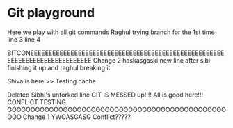 # Git playground

Here we play with all git commands
Raghul trying branch for the 1st time
line 3
line 4

BITCONEEEEEEEEEEEEEEEEEEEEEEEEEEEEEEEEEEEEEEEEEEEEEEEEEEEEEEEEEEEEEEEEEEEEEEEEEEEE
Change 2 haskasgaski
new line after sibi finishing it up and raghul breaking it

Shiva is here >> Testing cache

Deleted Sibhi's unforked line
GIT IS MESSED up!!!! All is good here!!!
CONFLICT TESTING GOOOOOOOOOOOOOOOOOOOOOOOOOOOOOOOOOOOOOOOOOOOOOOOOO
Change 1 YWOASGASG
Conflict?????
